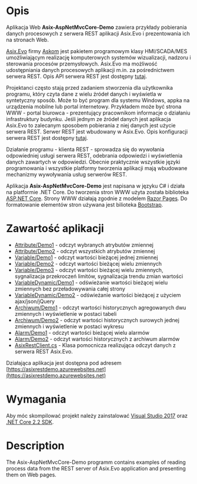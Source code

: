 ﻿# Opis
Aplikacja Web **Asix-AspNetMvcCore-Demo** zawiera przykłady pobierania danych procesowych z serwera REST aplikacji Asix.Evo i prezentowania ich na stronach Web. 

[Asix.Evo](https://www.asix.com.pl) firmy [Askom](https://www.askom.pl) jest pakietem programowym klasy HMI/SCADA/MES umożliwiającym realizację komputerowych systemów wizualizacji, nadzoru i sterowania procesów przemysłowych. Asix.Evo ma możliwość udostępniania danych procesowych aplikacji m.in. za pośrednictwem serwera REST. Opis API serwera REST jest dostępny [tutaj](https://www.askom.pl/WebHelp/Asix_Evo_9/AsixConnect_HTML5/index.htm#t=Serwer_REST_pakietu_Asix_Evo%2Fwstep.htm).

Projektanci często stają przed zadaniem stworzenia dla użytkownika programu, który czyta dane z wielu źródeł danych i wyświetla w syntetyczny sposób. Może to być program dla systemu Windows, appka na urządzenia mobilne lub portal internetowy. Przykładem może być strona WWW - portal biurowca - prezentujący pracownikom informacje o działaniu infrastruktury budynku. Jeśli jednym ze źródeł danych jest aplikacja Asix.Evo to zalecanym sposobem pobierania z niej danych jest użycie serwera REST. Serwer REST jest wbudowany w Asix.Evo. Opis konfiguracji serwera REST jest dostępny [tutaj](https://www.askom.pl/WebHelp/Asix_Evo_9/AsixConnect_HTML5/index.htm#t=Serwer_REST_pakietu_Asix_Evo%2FUruchomienie_i_konfiguracja.htm).

Działanie programu - klienta REST - sprowadza się do wywołania odpowiedniej usługi serwera REST, odebrania odpowiedzi i wyświetlenia  danych zawartych w odpowiedzi. Obecnie praktycznie wszystkie języki programowania i wszystkie platformy tworzenia aplikacji mają wbudowane mechanizmy wywoływania usług serwerów REST. 

Aplikacja **Asix-AspNetMvcCore-Demo** jest napisana w języku C# i działa na platformie .NET Core. Do tworzenia stron WWW użyta została biblioteka [ASP.NET Core](https://docs.microsoft.com/en-us/aspnet/core/?view=aspnetcore-2.2). Strony WWW działają zgodnie z modelem [Razor Pages](https://docs.microsoft.com/en-us/aspnet/core/razor-pages/?view=aspnetcore-2.2&tabs=visual-studio). Do formatowanie elementów stron używana jest bilioteka [Bootstrap](https://getbootstrap.com/).

# Zawartość aplikacji
 * [Attribute/Demo1](https://github.com/Jarek300/Asix-AspNetMvcCore-Demo/tree/master/WebApplication/Pages/Attribute) - odczyt wybranych atrybutów zmiennej
 * [Attribute/Demo2](https://github.com/Jarek300/Asix-AspNetMvcCore-Demo/tree/master/WebApplication/Pages/Attribute) - odczyt wszystkich atrybutów  zmiennej
 * [Variable/Demo1](https://github.com/Jarek300/Asix-AspNetMvcCore-Demo/tree/master/WebApplication/Pages/Variable) - odczyt wartości bieżącej jednej zmiennej
 * [Variable/Demo2](https://github.com/Jarek300/Asix-AspNetMvcCore-Demo/tree/master/WebApplication/Pages/Variable) - odczyt wartości bieżącej wielu zmiennych
 * [Variable/Demo3](https://github.com/Jarek300/Asix-AspNetMvcCore-Demo/tree/master/WebApplication/Pages/Variable) - odczyt wartości bieżącej wielu zmiennych, sygnalizacja przekroczeń limitów, sygnalizacja trendu zmian wartości
 * [VariableDynamic/Demo1](https://github.com/Jarek300/Asix-AspNetMvcCore-Demo/tree/master/WebApplication/Pages/VariableDynamic) - odświeżanie wartości bieżącej wielu zmiennych bez przeładowywania całej strony
 * [VariableDynamic/Demo2](https://github.com/Jarek300/Asix-AspNetMvcCore-Demo/tree/master/WebApplication/Pages/VariableDynamic) - odświeżanie wartości bieżącej z użyciem ajax/json/jQuery
 * [Archiwum/Demo1](https://github.com/Jarek300/Asix-AspNetMvcCore-Demo/tree/master/WebApplication/Pages/Archive) - odczyt wartości historycznych agregowanych dwu zmiennych i wyświetlenie w postaci tabeli
 * [Archiwum/Demo2](https://github.com/Jarek300/Asix-AspNetMvcCore-Demo/tree/master/WebApplication/Pages/Archive) - odczyt wartości historycznych surowych jednej zmiennych i wyświetlenie w postaci wykresu
 * [Alarm/Demo1](https://github.com/Jarek300/Asix-AspNetMvcCore-Demo/tree/master/WebApplication/Pages/Alarm) - odczyt wartości bieżącej wielu alarmów
 * [Alarm/Demo2](https://github.com/Jarek300/Asix-AspNetMvcCore-Demo/tree/master/WebApplication/Pages/Alarm) - odczyt wartości historycznych z archiwum alarmów
 * [AsixRestClient.cs](https://github.com/Jarek300/Asix-AspNetMvcCore-Demo/blob/master/WebApplication/AsixRestClient.cs) - Klasa pomocnicza realizująca odczyt danych z serwera REST Asix.Evo.

Działająca aplikacja jest dostępna pod adresem [https://asixrestdemo.azurewebsites.net](https://asixrestdemo.azurewebsites.net)

# Wymagania
Aby móc skompilować projekt należy zainstalować [Visual Studio 2017](https://visualstudio.microsoft.com/pl/downloads) oraz [.NET Core 2.2 SDK](https://dotnet.microsoft.com/download).

# Description
The Asix-AspNetMvcCore-Demo programm contains examples of reading process data from the REST server of Asix.Evo application and presenting them on Web pages.
